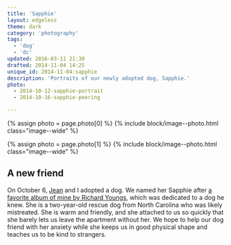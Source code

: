 ```yaml
---
title: 'Sapphie'
layout: edgeless
theme: dark
category: 'photography'
tags:
  - 'dog'
  - 'dc'
updated: 2016-03-11 21:30
drafted: 2014-11-04 14:25
unique_id: 2014-11-04:sapphie
description: 'Portraits of our newly adopted dog, Sapphie.'
photo:
  - 2014-10-12-sapphie-portrait
  - 2014-10-16-sapphie-peering

---
```


{% assign photo = page.photo[0] %}
{% include block/image--photo.html class="image--wide" %}

{% assign photo = page.photo[1] %}
{% include block/image--photo.html class="image--wide" %}

## A new friend

On <time datetime="2014-10-06">October 6</time>, [Jean](http://jeancflanagan.com) and I adopted a dog. We named her Sapphie after [a favorite album of mine by Richard Youngs](http://www.jagjaguwar.com/onesheet.php?cat=JAG019), which was dedicated to a dog he knew. She is a two-year-old rescue dog from North Carolina who was likely mistreated. She is warm and friendly, and she attached to us so quickly that she barely lets us leave the apartment without her. We hope to help our dog friend with her anxiety while she keeps us in good physical shape and teaches us to be kind to strangers.
